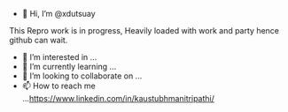- 👋 Hi, I’m @xdutsuay

This Repro work is in progress, Heavily loaded with work and party hence github can wait.
- 👀 I’m interested in ...
- 🌱 I’m currently learning ...
- 💞️ I’m looking to collaborate on ...
- 📫 How to reach me ...https://www.linkedin.com/in/kaustubhmanitripathi/

<!---
xdutsuay/xdutsuay is a ✨ special ✨ repository because its `README.md` (this file) appears on your GitHub profile.
You can click the Preview link to take a look at your changes.
--->
